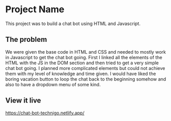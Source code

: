 # Project Name

This project was to build a chat bot using HTML and Javascript. 

## The problem
We were given the base code in HTML and CSS and needed to mostly work in Javascript to get the chat bot going. 
First I linked all the elements of the HTML with the JS in the DOM section and then tried to get a  very simple chat bot going. I planned more complicated elements but could not achieve them with my level of knowledge and time given. I would have liked the boring vacation button to loop the chat back to the beginning somehow and also to have a dropdown menu of some kind. 

## View it live
https://chat-bot-technigo.netlify.app/
